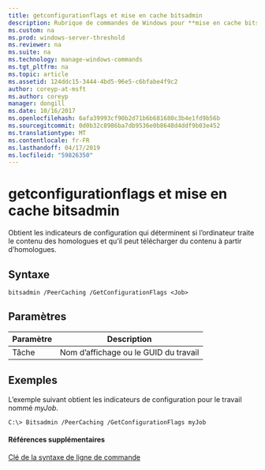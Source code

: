 ```yaml
---
title: getconfigurationflags et mise en cache bitsadmin
description: Rubrique de commandes de Windows pour **mise en cache bitsadmin et getconfigurationflags** - Obtient les indicateurs de configuration qui déterminent si l’ordinateur fait Office de contenu des homologues et peut télécharger du contenu à partir d’homologues.
ms.custom: na
ms.prod: windows-server-threshold
ms.reviewer: na
ms.suite: na
ms.technology: manage-windows-commands
ms.tgt_pltfrm: na
ms.topic: article
ms.assetid: 124ddc15-3444-4bd5-96e5-c6bfabe4f9c2
author: coreyp-at-msft
ms.author: coreyp
manager: dongill
ms.date: 10/16/2017
ms.openlocfilehash: 6afa39993cf90b2d71b6b681680c3b4e1fd9b56b
ms.sourcegitcommit: 0d0b32c8986ba7db9536e0b8648d4ddf9b03e452
ms.translationtype: MT
ms.contentlocale: fr-FR
ms.lasthandoff: 04/17/2019
ms.locfileid: "59826350"
---
```

# <a name="bitsadmin-peercaching-and-getconfigurationflags"></a>getconfigurationflags et mise en cache bitsadmin



Obtient les indicateurs de configuration qui déterminent si l’ordinateur traite le contenu des homologues et qu’il peut télécharger du contenu à partir d’homologues.

## <a name="syntax"></a>Syntaxe

```
bitsadmin /PeerCaching /GetConfigurationFlags <Job> 
```

## <a name="parameters"></a>Paramètres

|Paramètre|Description|
|---------|-----------|
|Tâche|Nom d’affichage ou le GUID du travail|

## <a name="BKMK_examples"></a>Exemples

L’exemple suivant obtient les indicateurs de configuration pour le travail nommé *myJob*.
```
C:\> Bitsadmin /PeerCaching /GetConfigurationFlags myJob
```

#### <a name="additional-references"></a>Références supplémentaires

[Clé de la syntaxe de ligne de commande](command-line-syntax-key.md)